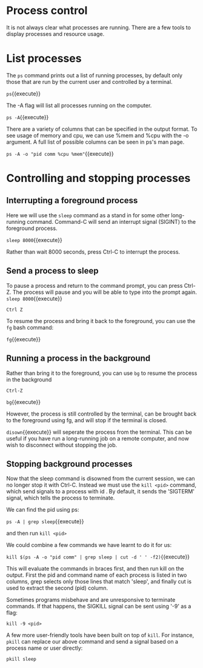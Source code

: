 # Process control
It is not always clear what processes are running. There are a few tools to display processes and resource usage.

# List processes
The ```ps``` command prints out a list of running processes, by default only those that are run by the current user and controlled by a terminal.

`ps`{{execute}}

The -A flag will list all processes running on the computer.


`ps -A`{{execute}}













There are a variety of columns that can be specified in the output format. To see usage of memory and cpu, we can use %mem and %cpu with the -o argument. A full list of possible columns can be seen in ps's man page.

`ps -A -o "pid comm %cpu %mem"`{{execute}}


# Controlling and stopping processes

## Interrupting a foreground process
Here we will use the ```sleep``` command as a stand in for some other long-running command. Command-C will send an interrupt signal (SIGINT) to the foreground process.

`sleep 8000`{{execute}}

Rather than wait 8000 seconds, press Ctrl-C to interrupt the process.

## Send a process to sleep
To pause a process and return to the command prompt, you can press Ctrl-Z. The process will pause and you will be able to type into the prompt again. 
`sleep 8000`{{execute}}

`Ctrl Z`

To resume the process and bring it back to the foreground, you can use the ```fg``` bash command:

`fg`{{execute}}


## Running a process in the background
Rather than bring it to the foreground, you can use ```bg``` to resume the process in the background

`Ctrl-Z`

`bg`{{execute}}

However, the process is still controlled by the terminal, can be brought back to the foreground using fg, and will stop if the terminal is closed.

`disown`{{execute}} will seperate the process from the terminal. This can be useful if you have run a long-running job on a remote computer, and now wish to disconnect without stopping the job.

## Stopping background processes
Now that the sleep command is disowned from the current session, we can no longer stop it with Ctrl-C. Instead we must use the ```kill <pid>``` command, which send signals to a process with id <pid>. By default, it sends the 'SIGTERM' signal, which tells the process to terminate.

We can find the pid using ps:

`ps -A | grep sleep`{{execute}}

and then run `kill <pid>`

We could combine a few commands we have learnt to do it for us:

`kill $(ps -A -o "pid comm" | grep sleep | cut -d ' ' -f2)`{{execute}}

This will evaluate the commands in braces first, and then run kill on the output. First the pid and command name of each process is listed in two columns, grep selects only those lines that match 'sleep', and finally cut is used to extract the second (pid) column.

Sometimes programs misbehave and are unresponsive to terminate commands. If that happens, the SIGKILL signal can be sent using '-9' as a flag:

`kill -9 <pid>`

A few more user-friendly tools have been built on top of `kill`. For instance, `pkill` can replace our above command and send a signal based on a process name or user directly:

`pkill sleep`
